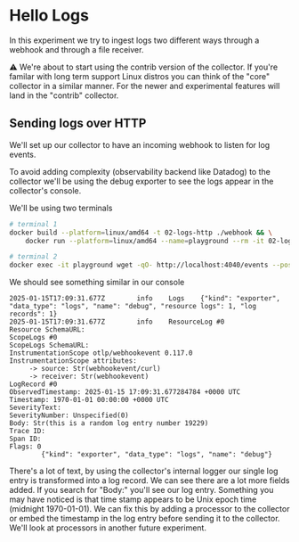 # Hello Logs

In this experiment we try to ingest logs two different ways through a webhook and through a file receiver.

:warning: We're about to start using the contrib version of the collector. If you're familar with long term support Linux distros you can think of the "core" collector in a similar manner. For the newer and experimental features will land in the "contrib" collector.

## Sending logs over HTTP

We'll set up our collector to have an incoming webhook to listen for log events.

To avoid adding complexity (observability backend like Datadog) to the collector we'll be using the debug exporter to see the logs appear in the collector's console.

We'll be using two terminals

```sh
# terminal 1
docker build --platform=linux/amd64 -t 02-logs-http ./webhook && \
    docker run --platform=linux/amd64 --name=playground --rm -it 02-logs-http
```

```sh
# terminal 2
docker exec -it playground wget -qO- http://localhost:4040/events --post-data "this is a random log entry number $RANDOM"
```

We should see something similar in our console

```log
2025-01-15T17:09:31.677Z        info    Logs    {"kind": "exporter", "data_type": "logs", "name": "debug", "resource logs": 1, "log records": 1}
2025-01-15T17:09:31.677Z        info    ResourceLog #0
Resource SchemaURL:
ScopeLogs #0
ScopeLogs SchemaURL:
InstrumentationScope otlp/webhookevent 0.117.0
InstrumentationScope attributes:
     -> source: Str(webhookevent/curl)
     -> receiver: Str(webhookevent)
LogRecord #0
ObservedTimestamp: 2025-01-15 17:09:31.677284784 +0000 UTC
Timestamp: 1970-01-01 00:00:00 +0000 UTC
SeverityText:
SeverityNumber: Unspecified(0)
Body: Str(this is a random log entry number 19229)
Trace ID:
Span ID:
Flags: 0
        {"kind": "exporter", "data_type": "logs", "name": "debug"}
```

There's a lot of text, by using the collector's internal logger our single log entry is transformed into a log record. We can see there are a lot more fields added. If you search for "Body:" you'll see our log entry. Something you may have noticed is that time stamp appears to be Unix epoch time (midnight 1970-01-01). We can fix this by adding a processor to the collector or embed the timestamp in the log entry before sending it to the collector. We'll look at processors in another future experiment.
